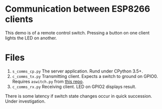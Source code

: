 # Communication between ESP8266 clients

This demo is of a remote control switch. Pressing a button on one client lights
the LED on another.

# Files

 1. `s_comms_cp.py` The server application. Rund under CPython 3.5+.
 2. `c_comms_tx.py` Transmitting client. Expects a switch to ground on GPIO0.
 Requires `aswitch.py` from [this repo](https://github.com/peterhinch/micropython-async).
 3. `c_comms_rx.py` Receiving client. LED on GPIO2 displays result.

There is some latency if switch state changes occur in quick succession. Under
investigation.
